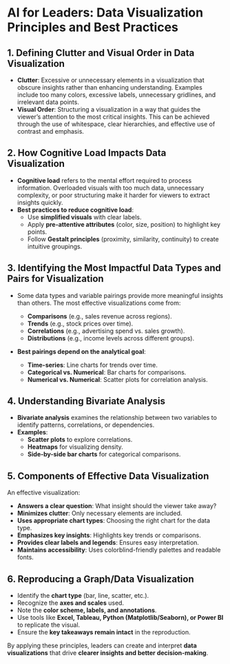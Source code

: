 # AI for Leaders: Data Visualization Principles and Best Practices

## 1. Defining Clutter and Visual Order in Data Visualization

- **Clutter**: Excessive or unnecessary elements in a visualization that obscure insights rather than enhancing understanding. Examples include too many colors, excessive labels, unnecessary gridlines, and irrelevant data points.
- **Visual Order**: Structuring a visualization in a way that guides the viewer’s attention to the most critical insights. This can be achieved through the use of whitespace, clear hierarchies, and effective use of contrast and emphasis.

## 2. How Cognitive Load Impacts Data Visualization

- **Cognitive load** refers to the mental effort required to process information. Overloaded visuals with too much data, unnecessary complexity, or poor structuring make it harder for viewers to extract insights quickly.
- **Best practices to reduce cognitive load**:
  - Use **simplified visuals** with clear labels.
  - Apply **pre-attentive attributes** (color, size, position) to highlight key points.
  - Follow **Gestalt principles** (proximity, similarity, continuity) to create intuitive groupings.

## 3. Identifying the Most Impactful Data Types and Pairs for Visualization

- Some data types and variable pairings provide more meaningful insights than others. The most effective visualizations come from:
  - **Comparisons** (e.g., sales revenue across regions).
  - **Trends** (e.g., stock prices over time).
  - **Correlations** (e.g., advertising spend vs. sales growth).
  - **Distributions** (e.g., income levels across different groups).

- **Best pairings depend on the analytical goal**:
  - **Time-series**: Line charts for trends over time.
  - **Categorical vs. Numerical**: Bar charts for comparisons.
  - **Numerical vs. Numerical**: Scatter plots for correlation analysis.

## 4. Understanding Bivariate Analysis

- **Bivariate analysis** examines the relationship between two variables to identify patterns, correlations, or dependencies.
- **Examples**:
  - **Scatter plots** to explore correlations.
  - **Heatmaps** for visualizing density.
  - **Side-by-side bar charts** for categorical comparisons.

## 5. Components of Effective Data Visualization

An effective visualization:
- **Answers a clear question**: What insight should the viewer take away?
- **Minimizes clutter**: Only necessary elements are included.
- **Uses appropriate chart types**: Choosing the right chart for the data type.
- **Emphasizes key insights**: Highlights key trends or comparisons.
- **Provides clear labels and legends**: Ensures easy interpretation.
- **Maintains accessibility**: Uses colorblind-friendly palettes and readable fonts.

## 6. Reproducing a Graph/Data Visualization

- Identify the **chart type** (bar, line, scatter, etc.).
- Recognize the **axes and scales** used.
- Note the **color scheme, labels, and annotations**.
- Use tools like **Excel, Tableau, Python (Matplotlib/Seaborn), or Power BI** to replicate the visual.
- Ensure the **key takeaways remain intact** in the reproduction.

By applying these principles, leaders can create and interpret **data visualizations** that drive **clearer insights and better decision-making**.

